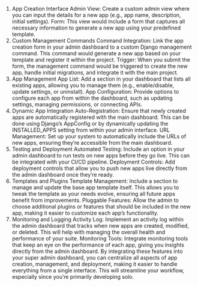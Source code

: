 1. App Creation Interface
Admin View: Create a custom admin view where you can input the details for a new app (e.g., app name, description, initial settings).
Form: This view would include a form that captures all necessary information to generate a new app using your predefined template.
2. Custom Management Commands
Command Integration: Link the app creation form in your admin dashboard to a custom Django management command. This command would generate a new app based on your template and register it within the project.
Trigger: When you submit the form, the management command would be triggered to create the new app, handle initial migrations, and integrate it with the main project.
3. App Management
App List: Add a section in your dashboard that lists all existing apps, allowing you to manage them (e.g., enable/disable, update settings, or uninstall).
App Configuration: Provide options to configure each app from within the dashboard, such as updating settings, managing permissions, or connecting APIs.
4. Dynamic App Integration
Auto-Registration: Ensure that newly created apps are automatically registered with the main dashboard. This can be done using Django’s AppConfig or by dynamically updating the INSTALLED_APPS setting from within your admin interface.
URL Management: Set up your system to automatically include the URLs of new apps, ensuring they’re accessible from the main dashboard.
5. Testing and Deployment
Automated Testing: Include an option in your admin dashboard to run tests on new apps before they go live. This can be integrated with your CI/CD pipeline.
Deployment Controls: Add deployment controls that allow you to push new apps live directly from the admin dashboard once they’re ready.
6. Templates and Plugins
Template Management: Include a section to manage and update the base app template itself. This allows you to tweak the template as your needs evolve, ensuring all future apps benefit from improvements.
Pluggable Features: Allow the admin to choose additional plugins or features that should be included in the new app, making it easier to customize each app’s functionality.
7. Monitoring and Logging
Activity Log: Implement an activity log within the admin dashboard that tracks when new apps are created, modified, or deleted. This will help with managing the overall health and performance of your suite.
Monitoring Tools: Integrate monitoring tools that keep an eye on the performance of each app, giving you insights directly from the admin dashboard.
By integrating these features into your super admin dashboard, you can centralize all aspects of app creation, management, and deployment, making it easier to handle everything from a single interface. This will streamline your workflow, especially since you’re primarily developing solo.